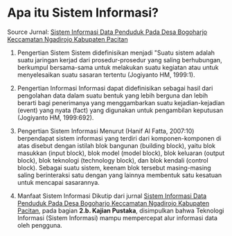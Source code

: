 # Apa itu Sistem Informasi?
Source Jurnal: [ Sistem Informasi Data Penduduk Pada Desa Bogoharjo Keccamatan Ngadirojo Kabupaten Pacitan](https://academic.microsoft.com/paper/1534058046/citedby/search?q=Sistem%20Informasi%20Data%20Penduduk%20Pada%20Desa%20Bogoharjo%20Keccamatan%20Ngadirojo%20Kabupaten%20Pacitan&qe=RId%253D1534058046&f=&orderBy=0)

1. Pengertian Sistem
Sistem didefinisikan menjadi "Suatu sistem adalah suatu jaringan kerjad dari prosedur-prosedur yang saling berhubungan, berkumpul bersama-sama untuk melakukan suatu kegiatan atau untuk menyelesaikan suatu sasaran tertentu (Jogiyanto HM, 1999:1).

2. Pengertian Informasi
Informasi dapat didefinisikan sebagai hasil dari pengolahan data dalam suatu bentuk yang lebih berguna dan lebih berarti bagi penerimanya yang menggambarkan suatu kejadian-kejadian (event) yang nyata (fact) yang digunakan untuk pengambilan keputusan (Jogiyanto HM, 1999:692).

3. Pengertian Sistem Informasi
Menurut (Hanif Al Fatta, 2007:10) berpendapat sistem informasi yang terdiri dari komponen-komponen di atas disebut dengan istilah blok bangunan (building block), yaitu blok masukkan (input block), blok model (model block), blok keluaran (output block), blok teknologi (technology block), dan blok kendali (control block). Sebagai suatu sistem, keenam blok tersebut masing-masing saling berinteraksi satu dengan yang lainnya membentuk satu kesatuan untuk mencapai sasarannya.

4. Manfaat Sistem Informasi
Dikutip dari jurnal [ Sistem Informasi Data Penduduk Pada Desa Bogoharjo Keccamatan Ngadirojo Kabupaten Pacitan](https://academic.microsoft.com/paper/1534058046/citedby/search?q=Sistem%20Informasi%20Data%20Penduduk%20Pada%20Desa%20Bogoharjo%20Keccamatan%20Ngadirojo%20Kabupaten%20Pacitan&qe=RId%253D1534058046&f=&orderBy=0), pada bagian **2.b. Kajian Pustaka**, disimpulkan bahwa Teknologi Informasi (Sistem Informasi) mampu mempercepat alur informasi data oleh pengguna.